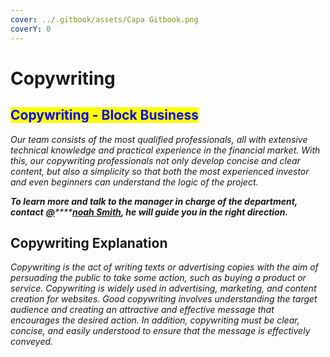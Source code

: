 ```yaml
---
cover: ../.gitbook/assets/Capa Gitbook.png
coverY: 0
---
```


# Copywriting

## <mark style="color:blue;">Copywriting - Block Business</mark>

_Our team consists of the most qualified professionals, all with extensive technical knowledge and practical experience in the financial market. With this, our copywriting professionals not only develop concise and clear content, but also a simplicity so that both the most experienced investor and even beginners can understand the logic of the project._

_**To learn more and talk to the manager in charge of the department, contact**_ [_**@**_](copywriting.md#https-t.me-noah\_smt)_****_[_**noah Smith**_](https://t.me/Noah\_Smt)_**, he will guide you in the right direction.**_

## Copywriting Explanation

_Copywriting is the act of writing texts or advertising copies with the aim of persuading the public to take some action, such as buying a product or service. Copywriting is widely used in advertising, marketing, and content creation for websites. Good copywriting involves understanding the target audience and creating an attractive and effective message that encourages the desired action. In addition, copywriting must be clear, concise, and easily understood to ensure that the message is effectively conveyed._



